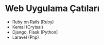 # Web Uygulama Çatıları

* Ruby on Rails (Ruby)
* Kemal (Crytsal)
* Django, Flask (Python)
* Laravel (Php)
